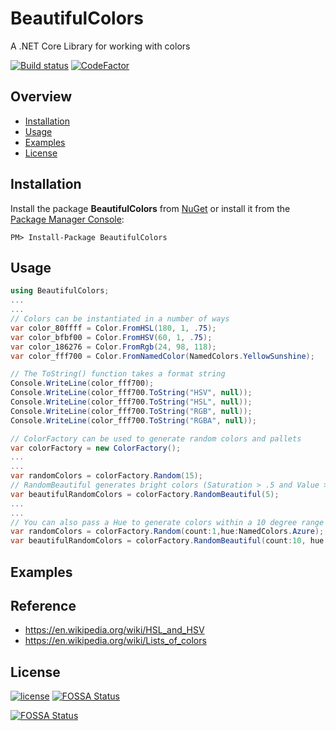 # BeautifulColors

A .NET Core Library for working with colors

[![Build status](https://ci.appveyor.com/api/projects/status/8jk4l4b38m8bdasx/branch/master?svg=true)](https://ci.appveyor.com/project/vijayshinva/beautifulcolors/branch/master)
[![CodeFactor](https://www.codefactor.io/repository/github/vijayshinva/beautifulcolors/badge/master)](https://www.codefactor.io/repository/github/vijayshinva/beautifulcolors/overview/master)

## Overview
- [Installation](#installation)
- [Usage](#usage)
- [Examples](#examples)
- [License](#license)

## Installation

Install the package **BeautifulColors** from [NuGet](https://www.nuget.org/packages/BeautifulColors/) 
or install it from the [Package Manager Console](https://docs.microsoft.com/en-us/nuget/tools/package-manager-console):

```
PM> Install-Package BeautifulColors
```

## Usage

```C#
using BeautifulColors;
...
...
// Colors can be instantiated in a number of ways
var color_80ffff = Color.FromHSL(180, 1, .75);
var color_bfbf00 = Color.FromHSV(60, 1, .75);
var color_186276 = Color.FromRgb(24, 98, 118);
var color_fff700 = Color.FromNamedColor(NamedColors.YellowSunshine);

// The ToString() function takes a format string
Console.WriteLine(color_fff700);
Console.WriteLine(color_fff700.ToString("HSV", null));
Console.WriteLine(color_fff700.ToString("HSL", null));
Console.WriteLine(color_fff700.ToString("RGB", null));
Console.WriteLine(color_fff700.ToString("RGBA", null));
```
```C#
// ColorFactory can be used to generate random colors and pallets
var colorFactory = new ColorFactory();
...
...
var randomColors = colorFactory.Random(15); 
// RandomBeautiful generates bright colors (Saturation > .5 and Value > .7)
var beautifulRandomColors = colorFactory.RandomBeautiful(5);
...
...
// You can also pass a Hue to generate colors within a 10 degree range
var randomColors = colorFactory.Random(count:1,hue:NamedColors.Azure); 
var beautifulRandomColors = colorFactory.RandomBeautiful(count:10, hue:NamedColors.YellowSunshine);
```

## Examples

## Reference
- https://en.wikipedia.org/wiki/HSL_and_HSV
- https://en.wikipedia.org/wiki/Lists_of_colors

## License
[![license](https://img.shields.io/github/license/vijayshinva/beautifulcolors.svg)](https://github.com/vijayshinva/BeautifulColors/blob/master/LICENSE)
[![FOSSA Status](https://app.fossa.io/api/projects/git%2Bhttps%3A%2F%2Fgithub.com%2Fvijayshinva%2FBeautifulColors.svg?type=shield)](https://app.fossa.io/projects/git%2Bhttps%3A%2F%2Fgithub.com%2Fvijayshinva%2FBeautifulColors?ref=badge_shield)


[![FOSSA Status](https://app.fossa.io/api/projects/git%2Bhttps%3A%2F%2Fgithub.com%2Fvijayshinva%2FBeautifulColors.svg?type=large)](https://app.fossa.io/projects/git%2Bhttps%3A%2F%2Fgithub.com%2Fvijayshinva%2FBeautifulColors?ref=badge_large)
